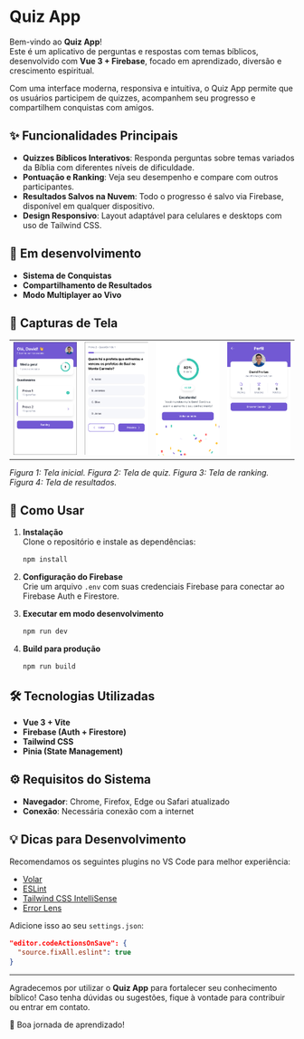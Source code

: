 # Quiz App

Bem-vindo ao **Quiz App**!  
Este é um aplicativo de perguntas e respostas com temas bíblicos, desenvolvido com **Vue 3 + Firebase**, focado em aprendizado, diversão e crescimento espiritual.

Com uma interface moderna, responsiva e intuitiva, o Quiz App permite que os usuários participem de quizzes, acompanhem seu progresso e compartilhem conquistas com amigos.

## ✨ Funcionalidades Principais

- **Quizzes Bíblicos Interativos**: Responda perguntas sobre temas variados da Bíblia com diferentes níveis de dificuldade.
- **Pontuação e Ranking**: Veja seu desempenho e compare com outros participantes.
- **Resultados Salvos na Nuvem**: Todo o progresso é salvo via Firebase, disponível em qualquer dispositivo.
- **Design Responsivo**: Layout adaptável para celulares e desktops com uso de Tailwind CSS.

## 🧩 Em desenvolvimento

- **Sistema de Conquistas**
- **Compartilhamento de Resultados**
- **Modo Multiplayer ao Vivo**

## 📸 Capturas de Tela

<table>
  <tr>
    <td><img src="src/assets/img/screenshots/home.png" alt="Home Screen" width="200"></td>
    <td><img src="src/assets/img/screenshots/quiz.png" alt="Quiz Screen" width="200"></td>
    <td><img src="src/assets/img/screenshots/result.png" alt="Results Screen" width="200"></td>
    <td><img src="src/assets/img/screenshots/profile.png" alt="Ranking Screen" width="200"></td>
  </tr>
</table>

*Figura 1: Tela inicial. Figura 2: Tela de quiz. Figura 3: Tela de ranking. Figura 4: Tela de resultados.*

## 🚀 Como Usar

1. **Instalação**  
   Clone o repositório e instale as dependências:

   ```sh
   npm install
   ```

2. **Configuração do Firebase**  
   Crie um arquivo `.env` com suas credenciais Firebase para conectar ao Firebase Auth e Firestore.

3. **Executar em modo desenvolvimento**

   ```sh
   npm run dev
   ```

4. **Build para produção**

   ```sh
   npm run build
   ```

## 🛠 Tecnologias Utilizadas

- **Vue 3 + Vite**
- **Firebase (Auth + Firestore)**
- **Tailwind CSS**
- **Pinia (State Management)**

## ⚙️ Requisitos do Sistema

- **Navegador**: Chrome, Firefox, Edge ou Safari atualizado
- **Conexão**: Necessária conexão com a internet

## 💡 Dicas para Desenvolvimento

Recomendamos os seguintes plugins no VS Code para melhor experiência:

- [Volar](https://marketplace.visualstudio.com/items?itemName=Vue.volar)
- [ESLint](https://marketplace.visualstudio.com/items?itemName=dbaeumer.vscode-eslint)
- [Tailwind CSS IntelliSense](https://marketplace.visualstudio.com/items?itemName=bradlc.vscode-tailwindcss)
- [Error Lens](https://marketplace.visualstudio.com/items?itemName=usernamehw.errorlens)

Adicione isso ao seu `settings.json`:

```json
"editor.codeActionsOnSave": {
  "source.fixAll.eslint": true
}
```

---

Agradecemos por utilizar o **Quiz App** para fortalecer seu conhecimento bíblico! Caso tenha dúvidas ou sugestões, fique à vontade para contribuir ou entrar em contato.

🙏 Boa jornada de aprendizado!